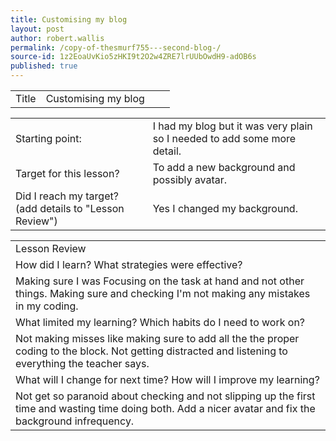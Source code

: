 ```yaml
---
title: Customising my blog
layout: post
author: robert.wallis
permalink: /copy-of-thesmurf755---second-blog-/
source-id: 1z2EoaUvKio5zHKI9t2O2w4ZRE7lrUUbOwdH9-adOB6s
published: true
---
```

<table>
  <tr>
    <td>Title</td>
    <td>Customising my blog</td>
    <td></td>
    <td></td>
  </tr>
</table>


<table>
  <tr>
    <td>Starting point:</td>
    <td>I had my blog but it was very plain so I needed to add some more detail.</td>
  </tr>
  <tr>
    <td>Target for this lesson?</td>
    <td>To add a new background and possibly avatar.</td>
  </tr>
  <tr>
    <td>Did I reach my target? 
(add details to "Lesson Review")</td>
    <td>Yes I changed my background.</td>
  </tr>
</table>


<table>
  <tr>
    <td>Lesson Review</td>
  </tr>
  <tr>
    <td>How did I learn? What strategies were effective? </td>
  </tr>
  <tr>
    <td>Making sure I was Focusing on the task at hand and not other things. Making sure and checking I'm not making any mistakes in my coding.</td>
  </tr>
  <tr>
    <td>What limited my learning? Which habits do I need to work on? </td>
  </tr>
  <tr>
    <td>Not making misses like making sure to  add all the the proper coding to the block. Not getting distracted and listening to everything the teacher says.</td>
  </tr>
  <tr>
    <td>What will I change for next time? How will I improve my learning?</td>
  </tr>
  <tr>
    <td>Not get so paranoid about checking and not slipping up the first time and wasting time doing both. Add a nicer avatar and fix the background infrequency.
</td>
  </tr>
</table>


